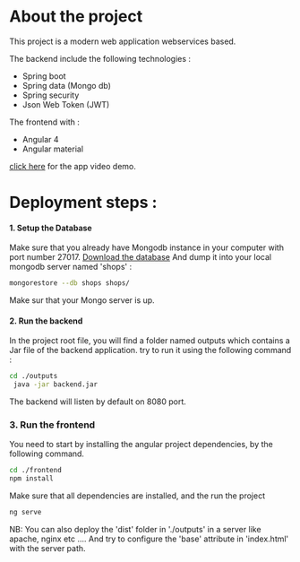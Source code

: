 # About the project

This project is a modern web application webservices based.

The backend include the following technologies :
 - Spring boot 
 - Spring data (Mongo db)
 - Spring security 
 - Json Web Token (JWT)

The frontend with : 
 - Angular 4
 - Angular material 

[click here](https://drive.google.com/open?id=1WrpPC3JCzSKk8DeuucDEBKMmbidZhT6F) for the app video demo.

# Deployment steps :

#### 1. Setup the Database 
 Make sure that you already have Mongodb instance in your computer with port number 27017.
 [Download the database](https://github.com/hiddenfounders/web-coding-challenge/blob/master/dump-shops.zip)
 And dump it into your local mongodb server named 'shops' :
 ```sh
 mongorestore --db shops shops/
 ```
 Make sur that your Mongo server is up.
#### 2. Run the backend 
 In the project root file, you will find a folder named outputs which contains a Jar file of the backend application. try to run it using the following command :
 ```sh
 cd ./outputs
  java -jar backend.jar
 ``` 
 The backend will listen by default on 8080 port.
 
### 3. Run the frontend 
You need to start by installing the angular project dependencies, by the following command. 
```sh
cd ./frontend
npm install
 ``` 
Make sure that all dependencies are installed, and the run the project 
```sh
ng serve
 ```
NB: You can also deploy the 'dist' folder in './outputs' in a server like apache, nginx etc .... And try to configure the 'base' attribute in 'index.html' with the server path.    
 